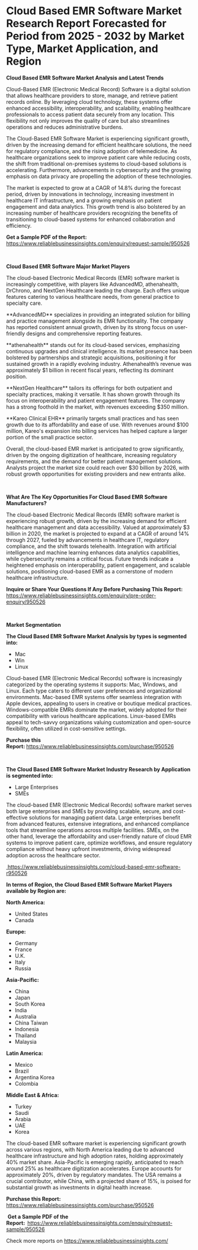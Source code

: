 <p><h1>Cloud Based EMR Software Market Research Report Forecasted for Period from 2025 -  2032 by Market Type, Market Application, and Region</h1></p><p><strong>Cloud Based EMR Software Market Analysis and Latest Trends</strong></p>
<p><p>Cloud-Based EMR (Electronic Medical Record) Software is a digital solution that allows healthcare providers to store, manage, and retrieve patient records online. By leveraging cloud technology, these systems offer enhanced accessibility, interoperability, and scalability, enabling healthcare professionals to access patient data securely from any location. This flexibility not only improves the quality of care but also streamlines operations and reduces administrative burdens.</p><p>The Cloud-Based EMR Software Market is experiencing significant growth, driven by the increasing demand for efficient healthcare solutions, the need for regulatory compliance, and the rising adoption of telemedicine. As healthcare organizations seek to improve patient care while reducing costs, the shift from traditional on-premises systems to cloud-based solutions is accelerating. Furthermore, advancements in cybersecurity and the growing emphasis on data privacy are propelling the adoption of these technologies.</p><p>The market is expected to grow at a CAGR of 14.8% during the forecast period, driven by innovations in technology, increasing investment in healthcare IT infrastructure, and a growing emphasis on patient engagement and data analytics. This growth trend is also bolstered by an increasing number of healthcare providers recognizing the benefits of transitioning to cloud-based systems for enhanced collaboration and efficiency.</p></p>
<p><strong>Get a Sample PDF of the Report:&nbsp;</strong> <a href="https://www.reliablebusinessinsights.com/enquiry/request-sample/950526?utm_campaign=3004&utm_medium=2&utm_source=Github&utm_content=ia&utm_term=06032025&utm_id=cloud-based-emr-software">https://www.reliablebusinessinsights.com/enquiry/request-sample/950526</a></p>
<p>&nbsp;</p>
<p><strong>Cloud Based EMR Software Major Market Players</strong></p>
<p><p>The cloud-based Electronic Medical Records (EMR) software market is increasingly competitive, with players like AdvancedMD, athenahealth, DrChrono, and NextGen Healthcare leading the charge. Each offers unique features catering to various healthcare needs, from general practice to specialty care.</p><p>**AdvancedMD** specializes in providing an integrated solution for billing and practice management alongside its EMR functionality. The company has reported consistent annual growth, driven by its strong focus on user-friendly designs and comprehensive reporting features. </p><p>**athenahealth** stands out for its cloud-based services, emphasizing continuous upgrades and clinical intelligence. Its market presence has been bolstered by partnerships and strategic acquisitions, positioning it for sustained growth in a rapidly evolving industry. Athenahealth’s revenue was approximately $1 billion in recent fiscal years, reflecting its dominant position.</p><p>**NextGen Healthcare** tailors its offerings for both outpatient and specialty practices, making it versatile. It has shown growth through its focus on interoperability and patient engagement features. The company has a strong foothold in the market, with revenues exceeding $350 million.</p><p>**Kareo Clinical EHR** primarily targets small practices and has seen growth due to its affordability and ease of use. With revenues around $100 million, Kareo's expansion into billing services has helped capture a larger portion of the small practice sector.</p><p>Overall, the cloud-based EMR market is anticipated to grow significantly, driven by the ongoing digitization of healthcare, increasing regulatory requirements, and the demand for better patient management solutions. Analysts project the market size could reach over $30 billion by 2026, with robust growth opportunities for existing providers and new entrants alike.</p></p>
<p>&nbsp;</p>
<p><strong>What Are The Key Opportunities For Cloud Based EMR Software Manufacturers?</strong></p>
<p><p>The cloud-based Electronic Medical Records (EMR) software market is experiencing robust growth, driven by the increasing demand for efficient healthcare management and data accessibility. Valued at approximately $3 billion in 2020, the market is projected to expand at a CAGR of around 14% through 2027, fueled by advancements in healthcare IT, regulatory compliance, and the shift towards telehealth. Integration with artificial intelligence and machine learning enhances data analytics capabilities, while cybersecurity remains a critical focus. Future trends indicate a heightened emphasis on interoperability, patient engagement, and scalable solutions, positioning cloud-based EMR as a cornerstone of modern healthcare infrastructure.</p></p>
<p><strong>Inquire or Share Your Questions If Any Before Purchasing This Report:</strong> <a href="https://www.reliablebusinessinsights.com/enquiry/pre-order-enquiry/950526?utm_campaign=3004&utm_medium=2&utm_source=Github&utm_content=ia&utm_term=06032025&utm_id=cloud-based-emr-software">https://www.reliablebusinessinsights.com/enquiry/pre-order-enquiry/950526</a></p>
<p>&nbsp;</p>
<p><strong>Market Segmentation</strong></p>
<p><strong>The Cloud Based EMR Software Market Analysis by types is segmented into:</strong></p>
<p><ul><li>Mac</li><li>Win</li><li>Linux</li></ul></p>
<p><p>Cloud-based EMR (Electronic Medical Records) software is increasingly categorized by the operating systems it supports: Mac, Windows, and Linux. Each type caters to different user preferences and organizational environments. Mac-based EMR systems offer seamless integration with Apple devices, appealing to users in creative or boutique medical practices. Windows-compatible EMRs dominate the market, widely adopted for their compatibility with various healthcare applications. Linux-based EMRs appeal to tech-savvy organizations valuing customization and open-source flexibility, often utilized in cost-sensitive settings.</p></p>
<p><strong>Purchase this Report:&nbsp;</strong><a href="https://www.reliablebusinessinsights.com/purchase/950526?utm_campaign=3004&utm_medium=2&utm_source=Github&utm_content=ia&utm_term=06032025&utm_id=cloud-based-emr-software">https://www.reliablebusinessinsights.com/purchase/950526</a></p>
<p>&nbsp;</p>
<p><strong>The Cloud Based EMR Software Market Industry Research by Application is segmented into:</strong></p>
<p><ul><li>Large Enterprises</li><li>SMEs</li></ul></p>
<p><p>The cloud-based EMR (Electronic Medical Records) software market serves both large enterprises and SMEs by providing scalable, secure, and cost-effective solutions for managing patient data. Large enterprises benefit from advanced features, extensive integrations, and enhanced compliance tools that streamline operations across multiple facilities. SMEs, on the other hand, leverage the affordability and user-friendly nature of cloud EMR systems to improve patient care, optimize workflows, and ensure regulatory compliance without heavy upfront investments, driving widespread adoption across the healthcare sector.</p></p>
<p><a href="https://www.reliablebusinessinsights.com/cloud-based-emr-software-r950526?utm_campaign=3004&utm_medium=2&utm_source=Github&utm_content=ia&utm_term=06032025&utm_id=cloud-based-emr-software">&nbsp;https://www.reliablebusinessinsights.com/cloud-based-emr-software-r950526</a></p>
<p><strong>In terms of Region, the Cloud Based EMR Software Market Players available by Region are:</strong></p>
<p>
    <p> <strong> North America: </strong>
        <ul>
            <li>United States</li>
            <li>Canada</li>
        </ul>
        </p> 
    <p> <strong> Europe: </strong>
        <ul>
            <li>Germany</li>
            <li>France</li>
            <li>U.K.</li>
            <li>Italy</li>
            <li>Russia</li>
        </ul>
        </p> 
    <p> <strong> Asia-Pacific: </strong>
        <ul>
            <li>China</li>
            <li>Japan</li>
            <li>South Korea</li>
            <li>India</li>
            <li>Australia</li>
            <li>China Taiwan</li>
            <li>Indonesia</li>
            <li>Thailand</li>
            <li>Malaysia</li>
        </ul>
        </p> 
    <p> <strong> Latin America: </strong>
        <ul>
            <li>Mexico</li>
            <li>Brazil</li>
            <li>Argentina Korea</li>
            <li>Colombia</li>
        </ul>
        </p> 
    <p> <strong> Middle East & Africa: </strong>
        <ul>
            <li>Turkey</li>
            <li>Saudi</li>
            <li>Arabia</li>
            <li>UAE</li>
            <li>Korea</li>
        </ul>
    </p>
    </p>
<p><p>The cloud-based EMR software market is experiencing significant growth across various regions, with North America leading due to advanced healthcare infrastructure and high adoption rates, holding approximately 40% market share. Asia-Pacific is emerging rapidly, anticipated to reach around 25% as healthcare digitization accelerates. Europe accounts for approximately 20%, driven by regulatory mandates. The USA remains a crucial contributor, while China, with a projected share of 15%, is poised for substantial growth as investments in digital health increase.</p></p>
<p><strong>Purchase this Report: </strong><a href="https://www.reliablebusinessinsights.com/purchase/950526?utm_campaign=3004&utm_medium=2&utm_source=Github&utm_content=ia&utm_term=06032025&utm_id=cloud-based-emr-software">https://www.reliablebusinessinsights.com/purchase/950526</a></p>
<p>&nbsp;<strong>Get a Sample PDF of the Report:&nbsp;&nbsp;</strong><a href="https://www.reliablebusinessinsights.com/enquiry/request-sample/950526?utm_campaign=3004&utm_medium=2&utm_source=Github&utm_content=ia&utm_term=06032025&utm_id=cloud-based-emr-software">https://www.reliablebusinessinsights.com/enquiry/request-sample/950526</a></p>
<p><strong></strong></p>
<p>Check more reports on <a href="https://www.reliablebusinessinsights.com/?utm_campaign=3004&utm_medium=2&utm_source=Github&utm_content=ia&utm_term=06032025&utm_id=cloud-based-emr-software">https://www.reliablebusinessinsights.com/</a></p>